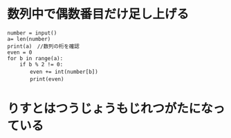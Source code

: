 # 数列中で偶数番目だけ足し上げる
    number = input()
    a= len(number) 
    print(a)　//数列の桁を確認
    even = 0
    for b in range(a):
        if b % 2 != 0:
        　　even += int(number[b])
        　　print(even)
# りすとはつうじょうもじれつがたになっている         
